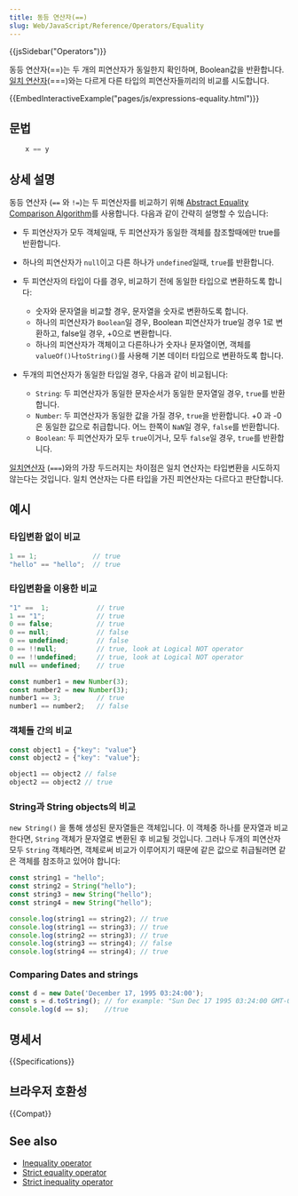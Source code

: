 ```yaml
---
title: 동등 연산자(==)
slug: Web/JavaScript/Reference/Operators/Equality
---
```

{{jsSidebar("Operators")}}

동등 연산자(==)는 두 개의 피연산자가 동일한지 확인하며, Boolean값을 반환합니다. [일치 연산자](/en-US/docs/Web/JavaScript/Reference/Operators/Strict_equality)(===)와는 다르게 다른 타입의 피연산자들끼리의 비교를 시도합니다.

{{EmbedInteractiveExample("pages/js/expressions-equality.html")}}

## 문법

```js
    x == y
```

## 상세 설명

동등 연산자 (`==` 와 `!=`)는 두 피연산자를 비교하기 위해 [Abstract Equality Comparison Algorithm](http://www.ecma-international.org/ecma-262/5.1/#sec-11.9.3)를 사용합니다. 다음과 같이 간략히 설명할 수 있습니다:

- 두 피연산자가 모두 객체일때, 두 피연산자가 동일한 객체를 참조할때에만 true를 반환합니다.
- 하나의 피연산자가 `null`이고 다른 하나가 `undefined`일때, `true`를 반환합니다.
- 두 피연산자의 타입이 다를 경우, 비교하기 전에 동일한 타입으로 변환하도록 합니다:

  - 숫자와 문자열을 비교할 경우, 문자열을 숫자로 변환하도록 합니다.
  - 하나의 피연산자가 `Boolean`일 경우, Boolean 피연산자가 true일 경우 1로 변환하고, false일 경우, +0으로 변환합니다.
  - 하나의 피연산자가 객체이고 다른하나가 숫자나 문자열이면, 객체를 `valueOf()`나`toString()`를 사용해 기본 데이터 타입으로 변환하도록 합니다.

- 두개의 피연산자가 동일한 타입일 경우, 다음과 같이 비교됩니다:

  - `String`: 두 피연산자가 동일한 문자순서가 동일한 문자열일 경우, `true`를 반환합니다.
  - `Number`: 두 피연산자가 동일한 값을 가질 경우, `true`을 반환합니다. +0 과 -0 은 동일한 값으로 취급합니다. 어느 한쪽이 `NaN`일 경우, `false`를 반환합니다.
  - `Boolean`: 두 피연산자가 모두 `true`이거나, 모두 `false`일 경우, `true`를 반환합니다.

[일치연산자](/en-US/docs/Web/JavaScript/Reference/Operators/Strict_equality) (`===`)와의 가장 두드러지는 차이점은 일치 연산자는 타입변환을 시도하지 않는다는 것입니다. 일치 연산자는 다른 타입을 가진 피연산자는 다르다고 판단합니다.

## 예시

### 타입변환 없이 비교

```js
1 == 1;              // true
"hello" == "hello";  // true
```

### 타입변환을 이용한 비교

```js
"1" ==  1;            // true
1 == "1";             // true
0 == false;           // true
0 == null;            // false
0 == undefined;       // false
0 == !!null;          // true, look at Logical NOT operator
0 == !!undefined;     // true, look at Logical NOT operator
null == undefined;    // true

const number1 = new Number(3);
const number2 = new Number(3);
number1 == 3;         // true
number1 == number2;   // false
```

### 객체들 간의 비교

```js
const object1 = {"key": "value"}
const object2 = {"key": "value"};

object1 == object2 // false
object2 == object2 // true
```

### String과 String objects의 비교

`new String()` 을 통해 생성된 문자열들은 객체입니다. 이 객체중 하나를 문자열과 비교한다면, `String` 객체가 문자열로 변환된 후 비교될 것입니다. 그러나 두개의 피연산자 모두 `String` 객체라면, 객체로써 비교가 이루어지기 때문에 같은 값으로 취급될려면 같은 객체를 참조하고 있어야 합니다:

```js
const string1 = "hello";
const string2 = String("hello");
const string3 = new String("hello");
const string4 = new String("hello");

console.log(string1 == string2); // true
console.log(string1 == string3); // true
console.log(string2 == string3); // true
console.log(string3 == string4); // false
console.log(string4 == string4); // true
```

### Comparing Dates and strings

```js
const d = new Date('December 17, 1995 03:24:00');
const s = d.toString(); // for example: "Sun Dec 17 1995 03:24:00 GMT-0800 (Pacific Standard Time)"
console.log(d == s);    //true
```

## 명세서

{{Specifications}}

## 브라우저 호환성

{{Compat}}

## See also

- [Inequality operator](/en-US/docs/Web/JavaScript/Reference/Operators/Inequality)
- [Strict equality operator](/en-US/docs/Web/JavaScript/Reference/Operators/Strict_equality)
- [Strict inequality operator](/en-US/docs/Web/JavaScript/Reference/Operators/Strict_inequality)
